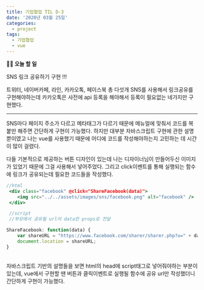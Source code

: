 ```yaml
---
title: 기업협업 TIL D-3
date: '2020년 03월 25일'
categories:
  - project
tags:
  - 기업협업
  - vue
---
```


**✍🏻 오늘 할 일**

SNS 링크 공유하기 구현 !!!

트위터, 네이버카페, 라인, 카카오톡, 페이스북 총 다섯개 SNS를 사용해서 링크공유를 구현해야하는데 카카오톡은 사전에 api 등록을 해야해서 등록이 필요없는 네가지만 구현했다.

---

SNS마다 페이지 주소가 다르고 메타태그가 다르기 때문에 메뉴얼에 맞춰서 코드를 복붙만 해주면 간단하게 구현이 가능했다. 하지만 대부분 자바스크립트 구현에 관한 설명뿐이였고 나는 vue를 사용했기 때문에 어디에 코드를 작성해야하는지 고민하는 데 시간이 많이 걸렸다.

다들 기본적으로 제공하는 버튼 디자인이 있는데 나는 디자이너님이 만들어두신 이미지가 있었기 때문에 그걸 사용해서 넣어주었다. 그리고 click이벤트를 통해 실행되는 함수에 링크가 공유되는데 필요한 코드들을 작성했다.

```jsx
//html
 <div class="facebook" @click="ShareFacebook(data)">
	<img src="../../assets/images/sns/facebook.png" alt="facebook" />
 </div>

 //script
 //부모에서 공유될 url이 data란 props로 전달

ShareFacebook: function(data) {
	var shareURL = "https://www.facebook.com/sharer/sharer.php?u=" + data.url;
	document.location = shareURL;
}

```

<br />
자바스크립트 기반의 설명들을 보면 html의 head에 script태그로 넣어줘야하는 부분이 있는데, vue에서 구현할 땐 버튼과 클릭이벤트로 실행될 함수에 공유 url만 작성했더니 간단하게 구현이 가능했다.
